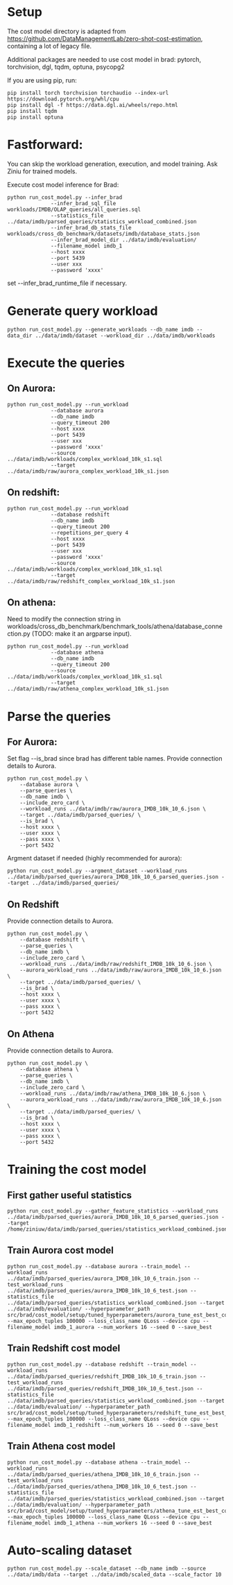 # Setup
The cost model directory is adapted from https://github.com/DataManagementLab/zero-shot-cost-estimation, 
containing a lot of legacy file.

Additional packages are needed to use cost model in brad: pytorch, torchvision, dgl, tqdm, optuna, psycopg2

If you are using pip, run:
```angular2html
pip install torch torchvision torchaudio --index-url https://download.pytorch.org/whl/cpu
pip install dgl -f https://data.dgl.ai/wheels/repo.html
pip install tqdm
pip install optuna
```

# Fastforward: 

You can skip the workload generation, execution, and model training. Ask Ziniu for trained models.

Execute cost model inference for Brad:
```angular2html
python run_cost_model.py --infer_brad 
              --infer_brad_sql_file workloads/IMDB/OLAP_queries/all_queries.sql
              --statistics_file ../data/imdb/parsed_queries/statistics_workload_combined.json
              --infer_brad_db_stats_file workloads/cross_db_benchmark/datasets/imdb/database_stats.json
              --infer_brad_model_dir ../data/imdb/evaluation/ 
              --filename_model imdb_1
              --host xxxx
              --port 5439
              --user xxx
              --password 'xxxx'
```
set --infer_brad_runtime_file if necessary. 

# Generate query workload
```angular2html
python run_cost_model.py --generate_workloads --db_name imdb --data_dir ../data/imdb/dataset --workload_dir ../data/imdb/workloads
```

# Execute the queries
## On Aurora:
```angular2html
python run_cost_model.py --run_workload 
              --database aurora
              --db_name imdb
              --query_timeout 200 
              --host xxxx
              --port 5439
              --user xxx
              --password 'xxxx'
              --source ../data/imdb/workloads/complex_workload_10k_s1.sql
              --target ../data/imdb/raw/aurora_complex_workload_10k_s1.json
```

## On redshift:
```angular2html
python run_cost_model.py --run_workload 
              --database redshift
              --db_name imdb
              --query_timeout 200
              --repetitions_per_query 4
              --host xxxx
              --port 5439
              --user xxx
              --password 'xxxx'
              --source ../data/imdb/workloads/complex_workload_10k_s1.sql
              --target ../data/imdb/raw/redshift_complex_workload_10k_s1.json
```

## On athena:
Need to modify the connection string in workloads/cross_db_benchmark/benchmark_tools/athena/database_connection.py
(TODO: make it an argparse input).
```angular2html
python run_cost_model.py --run_workload 
              --database athena
              --db_name imdb
              --query_timeout 200
              --source ../data/imdb/workloads/complex_workload_10k_s1.sql
              --target ../data/imdb/raw/athena_complex_workload_10k_s1.json
```

# Parse the queries

## For Aurora:
Set flag --is_brad since brad has different table names. Provide connection details to Aurora.
```angular2html
python run_cost_model.py \
    --database aurora \
    --parse_queries \
    --db_name imdb \
    --include_zero_card \
    --workload_runs ../data/imdb/raw/aurora_IMDB_10k_10_6.json \
    --target ../data/imdb/parsed_queries/ \
    --is_brad \
    --host xxxx \
    --user xxxx \
    --pass xxxx \
    --port 5432
```


Argment dataset if needed (highly recommended for aurora):
```angular2html
python run_cost_model.py --argment_dataset --workload_runs ../data/imdb/parsed_queries/aurora_IMDB_10k_10_6_parsed_queries.json --target ../data/imdb/parsed_queries/
```


## On Redshift
Provide connection details to Aurora.
```angular2html
python run_cost_model.py \
    --database redshift \
    --parse_queries \
    --db_name imdb \
    --include_zero_card \
    --workload_runs ../data/imdb/raw/redshift_IMDB_10k_10_6.json \
    --aurora_workload_runs ../data/imdb/raw/aurora_IMDB_10k_10_6.json \
    --target ../data/imdb/parsed_queries/ \
    --is_brad \
    --host xxxx \
    --user xxxx \
    --pass xxxx \
    --port 5432
```

## On Athena
Provide connection details to Aurora.
```angular2html
python run_cost_model.py \
    --database athena \
    --parse_queries \
    --db_name imdb \
    --include_zero_card \
    --workload_runs ../data/imdb/raw/athena_IMDB_10k_10_6.json \
    --aurora_workload_runs ../data/imdb/raw/aurora_IMDB_10k_10_6.json \
    --target ../data/imdb/parsed_queries/ \
    --is_brad \
    --host xxxx \
    --user xxxx \
    --pass xxxx \
    --port 5432
```

# Training the cost model


## First gather useful statistics

```angular2html
python run_cost_model.py --gather_feature_statistics --workload_runs ../data/imdb/parsed_queries/aurora_IMDB_10k_10_6_parsed_queries.json --target /home/ziniuw/data/imdb/parsed_queries/statistics_workload_combined.json
```

## Train Aurora cost model

```angular2html
python run_cost_model.py --database aurora --train_model --workload_runs ../data/imdb/parsed_queries/aurora_IMDB_10k_10_6_train.json --test_workload_runs ../data/imdb/parsed_queries/aurora_IMDB_10k_10_6_test.json --statistics_file ../data/imdb/parsed_queries/statistics_workload_combined.json --target ../data/imdb/evaluation/ --hyperparameter_path src/brad/cost_model/setup/tuned_hyperparameters/aurora_tune_est_best_config.json --max_epoch_tuples 100000 --loss_class_name QLoss --device cpu --filename_model imdb_1_aurora --num_workers 16 --seed 0 --save_best
```

## Train Redshift cost model

```angular2html
python run_cost_model.py --database redshift --train_model --workload_runs ../data/imdb/parsed_queries/redshift_IMDB_10k_10_6_train.json --test_workload_runs ../data/imdb/parsed_queries/redshift_IMDB_10k_10_6_test.json --statistics_file ../data/imdb/parsed_queries/statistics_workload_combined.json --target ../data/imdb/evaluation/ --hyperparameter_path src/brad/cost_model/setup/tuned_hyperparameters/redshift_tune_est_best_config.json --max_epoch_tuples 100000 --loss_class_name QLoss --device cpu --filename_model imdb_1_redshift --num_workers 16 --seed 0 --save_best
```

## Train Athena cost model

```angular2html
python run_cost_model.py --database athena --train_model --workload_runs ../data/imdb/parsed_queries/athena_IMDB_10k_10_6_train.json --test_workload_runs ../data/imdb/parsed_queries/athena_IMDB_10k_10_6_test.json --statistics_file ../data/imdb/parsed_queries/statistics_workload_combined.json --target ../data/imdb/evaluation/ --hyperparameter_path src/brad/cost_model/setup/tuned_hyperparameters/athena_tune_est_best_config.json --max_epoch_tuples 100000 --loss_class_name QLoss --device cpu --filename_model imdb_1_athena --num_workers 16 --seed 0 --save_best
```


# Auto-scaling dataset

```angular2html
python run_cost_model.py --scale_dataset --db_name imdb --source ../data/imdb/data --target ../data/imdb/scaled_data --scale_factor 10
```
